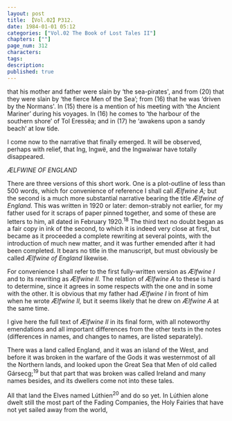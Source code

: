 ```yaml
---
layout: post
title: 【Vol.02】P312.
date: 1984-01-01 05:12
categories: ["Vol.02 The Book of Lost Tales II"]
chapters: [""]
page_num: 312
characters: 
tags: 
description: 
published: true
---
```


<p style="text-indent: 0;">
that his mother and father were slain by ‘the sea-pirates', and from (20) that they were slain by ‘the fierce Men of the Sea’; from (16) that he was ‘driven by the Normans'. In (15) there is a mention of his meeting with ‘the Ancient Mariner’ during his voyages. In (16) he comes to ‘the harbour of the southern shore’ of Tol Eressëa; and in (17) he ‘awakens upon a sandy beach’ at low tide.
</p>

I come now to the narrative that finally emerged. It will be observed, perhaps with relief, that Ing, Ingwë, and the Ingwaiwar have totally disappeared.

<I>ÆLFWINE OF ENGLAND</I>

There are three versions of this short work. One is a plot-outline of less than 500 words, which for convenience of reference I shall call <I>Ælfwine A;</I> but the second is a much more substantial narrative bearing the title <I>Ælfwine of England.</I> This was written in 1920 or later: demon-strably not earlier, for my father used for it scraps of paper pinned together, and some of these are letters to him, all dated in February 1920.<SUP>18</SUP> The third text no doubt began as a fair copy in ink of the second, to which it is indeed very close at first, but became as it proceeded a complete rewriting at several points, with the introduction of much new matter, and it was further emended after it had been completed. It bears no title in the manuscript, but must obviously be called <I>Ælfwine of England</I> likewise.

For convenience I shall refer to the first fully-written version as <I>Ælfwine I</I> and to its rewriting as <I>Ælfwine II.</I> The relation of <I>Ælfwine A</I> to these is hard to determine, since it agrees in some respects with the one and in some with the other. It is obvious that my father had <I>Ælfwine I</I> in front of him when he wrote <I>Ælfwine II,</I> but it seems likely that he drew on <I>Ælfwine A</I> at the same time.

I give here the full text of <I>Ælfwine II</I> in its final form, with all noteworthy emendations and all important differences from the other texts in the notes (differences in names, and changes to names, are listed separately).

There was a land called England, and it was an island of the West, and before it was broken in the warfare of the Gods it was westernmost of all the Northern lands, and looked upon the Great Sea that Men of old called Gársecg;<SUP>19</SUP> but that part that was broken was called Ireland and many names besides, and its dwellers come not into these tales.

All that land the Elves named Lúthien<SUP>20</SUP> and do so yet. In Lúthien alone dwelt still the most part of the Fading Companies, the Holy Fairies that have not yet sailed away from the world,

